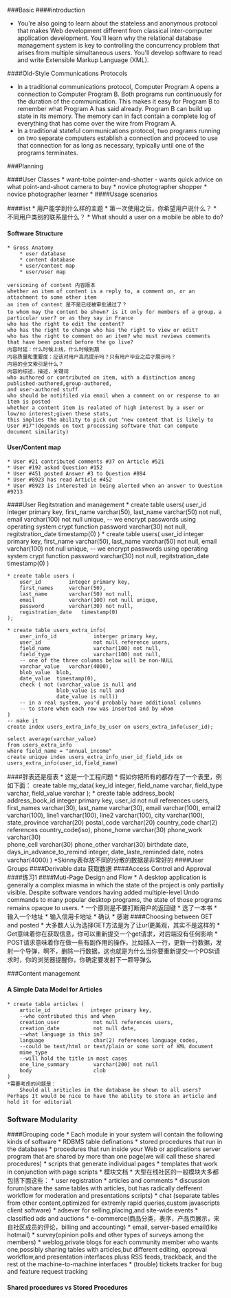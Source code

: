###Basic
####introduction
* You're also going to learn about the stateless and anonymous protocol that makes Web development different from classical inter-computer application development. You'll learn why the relational database management system is key to controlling the concurrency problem that arises from multiple simultaneous users. You'll develop software to read and write Extensible Markup Language (XML).

####Old-Style Communications Protocols
* In a traditional communications protocol, Computer Program A opens a connection to Computer Program B. Both programs run continuously for the duration of the communication. This makes it easy for Program B to remember what Program A has said already. Program B can build up state in its memory. The memory can in fact contain a complete log of everything that has come over the wire from Program A.
* In a traditional stateful communications protocol, two programs running on two separate computers establish a connection and proceed to use that connection for as long as necessary, typically until one of the programs terminates.

###Planning

####User Classes
    * want-tobe pointer-and-shotter - wants quick advice on what point-and-shoot camera to buy
    * novice photographer shopper
    * novice photographer learner
    * 
####Usage scenarios

####list
    * 用户能学到什么样的主题
    * 第一次使用之后，你希望用户说什么？
    * 不同用户类别的联系是什么？
    * What should a user on a mobile be able to do?

#### Software Structure
    * Gross Anatomy
        * user database
        * content database
        * user/content map
        * user/user map
    
    versioning of content 内容版本
    whether an item of content is a reply to, a comment on, or an attachment to some other item
    an item of content 是不是已经被审批通过了？
    to whom may the content be shown? is it only for members of a group，a particular user? or as they say in France
    who has the right to edit the content?
    who has the right to change who has the right to view or edit?
    who has the right to comment on an item? who must reviews comments that have been posted before the go live?
    内容时延：什么时候上线，什么时候到期
    内容质量和重要度：应该对用户高亮提示吗？只有用户毕业之后才展示吗？
    内容的全文索引是什么？
    内容的综述，描述，关键词
    who authored or contributed on item, with a distinction among published-authored,group-authored,
    and user-authored stuff
    who should be notifiled via email when a comment on or response to an item is posted
    whether a content item is realated of high interest by a user or low/no interest;given these stats,
    this implies the ability to pick out "new content that is likely to User #17"(depends on text processing software that can compute document similarity)

#### User/Content map
    * User #21 contributed comments #37 on Article #521
    * User #192 asked Question #152
    * User #451 posted Answer #3 to Question #894
    * User #8923 has read Article #452
    * User #8923 is interested in being alerted when an answer to Question #9213

####User Regitstration and management
    * create table users(
        user_id                 integer primary key,
        first_name              varchar(50),
        last_name               varchar(50) not null,
        email                   varchar(100) not null unique,
        -- we encrypt passwords using operating system crypt function
        password                varchar(30) not null,
        regitstration_date      timestamp(0)
    )
    * create table users(
        user_id                 integer primary key,
        first_name              varchar(50),
        last_name               varchar(50) not null,
        email                   varchar(100) not null unique,
        -- we encrypt passwords using operating system crypt function
        password                varchar(30) not null,
        regitstration_date      timestamp(0)
    )

    * create table users (
	    user_id			integer primary key,
	    first_names		varchar(50),
	    last_name		varchar(50) not null,
	    email			varchar(100) not null unique,
	    password		varchar(30) not null,
	    registration_date	timestamp(0)
    );

    * create table users_extra_info(
        user_info_id            interger primary key,
        user_id                 not null reference users,
        field_name              varchar(100) not null,
        field_type              varchar(100) not null,
        -- one of the three columns below will be non-NULL
	    varchar_value	varchar(4000),
	    blob_value	blob,
	    date_value	timestamp(0),
	    check ( not (varchar_value is null and 
                    blob_value is null and
		            date_value is null))
	    -- in a real system, you'd probably have additional columns
	    -- to store when each row was inserted and by whom
    )
    -- make it
    create index users_extra_info_by_user on users_extra_info(user_id);

    select average(varchar_value)
    from users_extra_info
    where field_name = "annual_income"
    create unique index users_extra_info_user_id_field_idx on users_extra_info(user_id,field_name)

####胖表还是瘦表
    * 这是一个工程问题
    * 假如你把所有的都存在了一个表里，例如下面：
        create table my_data(
            key_id          integer,
            field_name      varchar,
            field_type      varchar,
            field_value     varchar
        );
    *   create table address_book(
            address_book_id integer primary key,
            user_id         not null references users,
            first_names	    varchar(30),
            last_name	    varchar(30),
            email		    varchar(100),
            email2		    varchar(100),
            line1		    varchar(100),
            line2		    varchar(100),
            city		    varchar(100),
            state_province  varchar(20)
            postal_code     varchar(20)
            country_code    char(2) references country_code(iso),
            phone_home      varchar(30)
            phone_work      varchar(30)            
            phone_cell      varchar(30)
            phone_other     varchar(30)
            birthdate       date,
            days_in_advance_to_remind   integer,
            date_laste_reminded         date,
            notes            varchar(4000)
        )
    *Skinny表存放不同的分散的数据是非常好的
####User Groups
####Derivable data 获取数据
####Access Control and Approval
####练习1
####Muti-Page Design and Flow
    * A desktop application is generally a complex miasma in which the state of the project is only partially visible. Despite software vendors having added multiple-level Undo commands to many popular desktop programs, the state of those programs remains opaque to users.
    * 一个原则是不要打断用户的返回键
        * 选了一本书
        * 输入一个地址
        * 输入信用卡地址
        * 确认
        * 感谢
####Choosing between GET and posted
    * 大多数人认为选择GET方法是为了让url更美观，其实不是这样的
    * Get意味着你在获取信息，你可以重新提交一个get请求，对后端没有任何影响
    * POST请求意味着你在做一些有副作用的操作，比如插入一行，更新一行数据，发射一个导弹，啊不，删除一行数据，这也就是为什么当你要重新提交一个POSt请求时，你的浏览器提醒你，你确定要发射下一颗导弹么

###Content management
#### A Simple Data Model for Articles
    * create table articles (
        article_id             integer primary key,
        --who contributed this and when
        creation_user           not null references users,
        creation_date           not null date,
        --what language is this in?
        language                char(2) references language_codes,
        --could be text/html or text/plain or some sort of XML document
        mime_type             
        --will hold the title in most cases
        one_line_summary        varchar(200) not null
        body                    clob
    )
    *需要考虑的问题是：
        Should all ariticles in the database be shown to all users? Perhaps It would be nice to have the ability to store an article and hold it for editorial

### Software Modularity
####Grouping code
    * Each module in your system will contain the following kinds of software
        * RDBMS table definations
        * stored procedures that run in the databases
        * procedures that run inside your Web or applications server program that are shared by more than one page(we will call these shared procedures)
        * scripts that generate individual pages
        * templates that work in conjunction with page scripts
        * 模块文档
    * 大型在线社区的一般模块大多都包括下面这些：
        * user registration 
        * articles and comments
        * discussion forum(share the same tables with articles, but has radically defferent workflow for moderation and presentations scripts)
        * chat (separate tables from other content,optimized for extremly rapid queries,custom javascripts client software)
        * adsever for selling,placing,and site-wide events
        * classified ads and auctions
        * e-commerce(商品分类，表序，产品页展示，来自社区成员的评论，billing and accounting)
        * email, server-based email(like hotmail)
        * survey(opinion polls and other types of surveys among the members)
        * weblog,private blogs for each community member who wants one,possibly sharing tables with articles,but different editing, opproval workflow,and presentation interfaces pluss RSS feeds, trackback, and the rest ot the machine-to-machine interfaces
        * (trouble) tickets tracker for bug and feature request tracking
#### Shared procedures vs Stored Procedures
